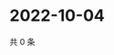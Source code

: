 # 2022-10-04

共 0 条

<!-- BEGIN WEIBO -->
<!-- 最后更新时间 Tue Oct 04 2022 11:44:20 GMT+0800 (China Standard Time) -->

<!-- END WEIBO -->
